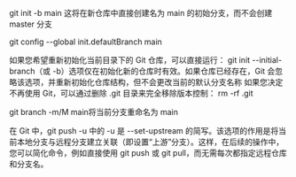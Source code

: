 git init -b main
这将在新仓库中直接创建名为 main 的初始分支，而不会创建 master 分支

git config --global init.defaultBranch main

如果您希望重新初始化当前目录下的 Git 仓库，可以直接运行：
git init
--initial-branch（或 -b）选项仅在初始化新的仓库时有效。如果仓库已经存在，Git 会忽略该选项，并重新初始化仓库结构，但不会更改当前的默认分支名称
如果您决定不再使用 Git，可以通过删除 .git 目录来完全移除版本控制：
rm -rf .git

git branch -m/M main将当前分支重命名为 main

在 Git 中，git push -u 中的 -u 是 --set-upstream 的简写。该选项的作用是将当前本地分支与远程分支建立关联（即设置“上游”分支）。这样，在后续的操作中，您可以简化命令，例如直接使用 git push 或 git pull，而无需每次都指定远程仓库和分支名。
